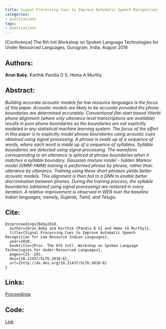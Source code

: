 ```yaml
---
title: Signal Processing Cues to Improve Automatic Speech Recognition for Low Resource Indian Languages
categories:
- publications
tags:
- publications
---
```

\[Conference\] The 6th Intl Workshop on Spoken Language Technologies for Under Resourced Languages, Gurugram, India, August 2018


## Authors:
**Arun Baby**, Karthik Pandia D S, Hema A Murthy


## Abstract:
<em>Building accurate acoustic models for low resource languages is the focus of this paper. Acoustic models are likely to be accurate provided the phone boundaries are determined accurately. Conventional flat-start based Viterbi phone alignment (where only utterance level transcriptions are available) results in poor phone boundaries as the boundaries are not explicitly modeled in any statistical machine learning system. The focus of the effort in this paper is to explicitly model phrase boundaries using acoustic cues obtained using signal processing. A phrase is made up of a sequence of words, where each word is made up of a sequence of syllables. Syllable boundaries are detected using signal processing. The waveform corresponding to an utterance is spliced at phrase boundaries when it matches a syllable boundary. Gaussian mixture model - hidden Markov model (GMM-HMM) training is performed phrase by phrase, rather than utterance by utterance. Training using these short phrases yields better acoustic models. This alignment is then fed to a DNN to enable better discrimination between phones. During the training process, the syllable boundaries (obtained using signal processing) are restored in every iteration. A relative improvement is observed in WER over the baseline Indian languages, namely, Gujarati, Tamil, and Telugu.</em>


## Cite:
```
@inproceedings{Baby2018,
  author={Arun Baby and Karthik {Pandia D S} and Hema {A Murthy}},
  title={Signal Processing Cues to Improve Automatic Speech Recognition for Low Resource Indian Languages},
  year=2018,
  booktitle={Proc. The 6th Intl. Workshop on Spoken Language Technologies for Under-Resourced Languages},
  pages={25--29},
  doi={10.21437/SLTU.2018-6},
  url={http://dx.doi.org/10.21437/SLTU.2018-6}
}
```

## Links:
[Proceedings](https://www.isca-speech.org/archive/SLTU_2018/pdfs/Arun.pdf)


## Code:
[Link](https://www.iitm.ac.in/donlab/tts/hybridSeg.php)

